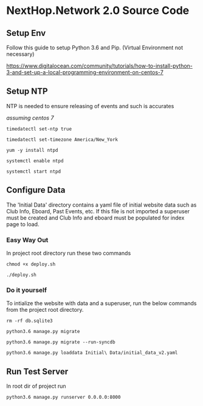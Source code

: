 NextHop.Network 2.0 Source Code
===

Setup Env
---
Follow this guide to setup Python 3.6 and Pip. (Virtual Environment not necessary)

https://www.digitalocean.com/community/tutorials/how-to-install-python-3-and-set-up-a-local-programming-environment-on-centos-7

Setup NTP
---

NTP is needed to ensure releasing of events and such is accurates

*assuming centos 7*

    timedatectl set-ntp true

    timedatectl set-timezone America/New_York
    
    yum -y install ntpd

    systemctl enable ntpd

    systemctl start ntpd

Configure Data
---
The 'Initial Data' directory contains a yaml file of initial website data such as Club Info, Eboard, Past Events, etc. If this file is not imported a superuser must be created and Club Info and eboard must be populated for index page to load.

### Easy Way Out

In project root directory run these two commands

    chmod +x deploy.sh

    ./deploy.sh


### Do it yourself

To intialize the website with data and a superuser, run the below commands from the project root directory. 

    rm -rf db.sqlite3

    python3.6 manage.py migrate 

    python3.6 manage.py migrate --run-syncdb

    python3.6 manage.py loaddata Initial\ Data/initial_data_v2.yaml

Run Test Server
---
In root dir of project run

    python3.6 manage.py runserver 0.0.0.0:8000
